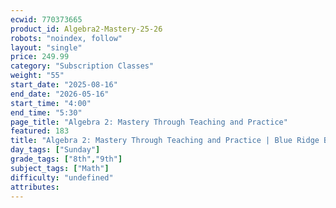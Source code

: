 ```yaml
---
ecwid: 770373665
product_id: Algebra2-Mastery-25-26
robots: "noindex, follow"
layout: "single"
price: 249.99
category: "Subscription Classes"
weight: "55"
start_date: "2025-08-16"
end_date: "2026-05-16"
start_time: "4:00"
end_time: "5:30"
page_title: "Algebra 2: Mastery Through Teaching and Practice"
featured: 183
title: "Algebra 2: Mastery Through Teaching and Practice | Blue Ridge Boost"
day_tags: ["Sunday"]
grade_tags: ["8th","9th"]
subject_tags: ["Math"]
difficulty: "undefined"
attributes:
---
```

